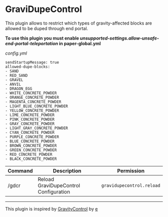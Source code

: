# GraviDupeControl

This plugin allows to restrict which types of gravity-affected blocks are allowed to be duped through end portal.


**To use this plugin you must enable *unsupported-settings.allow-unsafe-end-portal-teleportation* in paper-global.yml**

*config.yml*
```
sendStartupMessage: true
allowed-dupe-blocks:
- SAND
- RED_SAND  
- GRAVEL  
- ANVIL  
- DRAGON_EGG  
- WHITE_CONCRETE_POWDER  
- ORANGE_CONCRETE_POWDER  
- MAGENTA_CONCRETE_POWDER  
- LIGHT_BLUE_CONCRETE_POWDER  
- YELLOW_CONCRETE_POWDER  
- LIME_CONCRETE_POWDER  
- PINK_CONCRETE_POWDER  
- GRAY_CONCRETE_POWDER  
- LIGHT_GRAY_CONCRETE_POWDER  
- CYAN_CONCRETE_POWDER  
- PURPLE_CONCRETE_POWDER  
- BLUE_CONCRETE_POWDER  
- BROWN_CONCRETE_POWDER  
- GREEN_CONCRETE_POWDER  
- RED_CONCRETE_POWDER  
- BLACK_CONCRETE_POWDER
```



| Command | Description                         | Permission              |
|---------|-------------------------------------|-------------------------|
| /gdcr    | Reload GraviDupeControl Configuration | `gravidupecontrol.reload` |



---

This plugin is inspired by [GravityControl](https://modrinth.com/plugin/gravitycontrol) by [e](https://modrinth.com/user/e)
